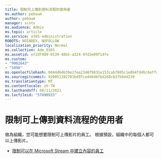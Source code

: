 ```yaml
---
title: 限制可上傳到資料流程的使用者
ms.author: pebaum
author: pebaum
manager: scotv
ms.audience: Admin
ms.topic: article
ms.service: o365-administration
ROBOTS: NOINDEX, NOFOLLOW
localization_priority: Normal
ms.collection: Adm_O365
ms.assetid: ef2df989-8539-48b5-a324-97d2e09f14fe
ms.custom:
- "9002643"
- "5096"
ms.openlocfilehash: 0d44d64b39e1fee2348f9831e153cab7805c1e8b4fd4bc6effa0968c71666d13
ms.sourcegitcommit: 920051182781bd97ce4d4d6fbd268cb37b84d239
ms.translationtype: MT
ms.contentlocale: zh-TW
ms.lasthandoff: 08/11/2021
ms.locfileid: "57890933"
---
```

# <a name="restrict-users-who-can-upload-to-stream"></a>限制可上傳到資料流程的使用者

做為組織，您可能想要限制可上傳影片的員工。 根據預設，組織中的每個人都可以上傳影片。

- [限制可以在 Microsoft Stream 中建立內容的員工](https://docs.microsoft.com/stream/restrict-uploaders)
